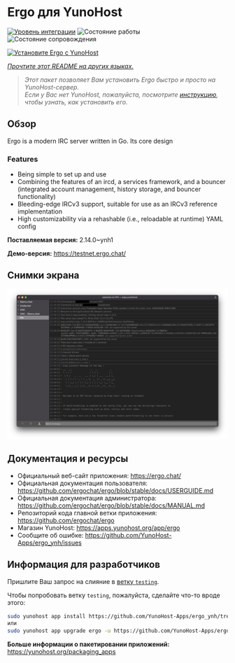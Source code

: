 <!--
Важно: этот README был автоматически сгенерирован <https://github.com/YunoHost/apps/tree/master/tools/readme_generator>
Он НЕ ДОЛЖЕН редактироваться вручную.
-->

# Ergo для YunoHost

[![Уровень интеграции](https://apps.yunohost.org/badge/integration/ergo)](https://ci-apps.yunohost.org/ci/apps/ergo/)
![Состояние работы](https://apps.yunohost.org/badge/state/ergo)
![Состояние сопровождения](https://apps.yunohost.org/badge/maintained/ergo)

[![Установите Ergo с YunoHost](https://install-app.yunohost.org/install-with-yunohost.svg)](https://install-app.yunohost.org/?app=ergo)

*[Прочтите этот README на других языках.](./ALL_README.md)*

> *Этот пакет позволяет Вам установить Ergo быстро и просто на YunoHost-сервер.*  
> *Если у Вас нет YunoHost, пожалуйста, посмотрите [инструкцию](https://yunohost.org/install), чтобы узнать, как установить его.*

## Обзор

Ergo is a modern IRC server written in Go. Its core design 

### Features

- Being simple to set up and use
- Combining the features of an ircd, a services framework, and a bouncer (integrated account management, history storage, and bouncer functionality)
- Bleeding-edge IRCv3 support, suitable for use as an IRCv3 reference implementation
- High customizability via a rehashable (i.e., reloadable at runtime) YAML config



**Поставляемая версия:** 2.14.0~ynh1

**Демо-версия:** <https://testnet.ergo.chat/>

## Снимки экрана

![Снимок экрана Ergo](./doc/screenshots/textual.jpg)

## Документация и ресурсы

- Официальный веб-сайт приложения: <https://ergo.chat/>
- Официальная документация пользователя: <https://github.com/ergochat/ergo/blob/stable/docs/USERGUIDE.md>
- Официальная документация администратора: <https://github.com/ergochat/ergo/blob/stable/docs/MANUAL.md>
- Репозиторий кода главной ветки приложения: <https://github.com/ergochat/ergo>
- Магазин YunoHost: <https://apps.yunohost.org/app/ergo>
- Сообщите об ошибке: <https://github.com/YunoHost-Apps/ergo_ynh/issues>

## Информация для разработчиков

Пришлите Ваш запрос на слияние в [ветку `testing`](https://github.com/YunoHost-Apps/ergo_ynh/tree/testing).

Чтобы попробовать ветку `testing`, пожалуйста, сделайте что-то вроде этого:

```bash
sudo yunohost app install https://github.com/YunoHost-Apps/ergo_ynh/tree/testing --debug
или
sudo yunohost app upgrade ergo -u https://github.com/YunoHost-Apps/ergo_ynh/tree/testing --debug
```

**Больше информации о пакетировании приложений:** <https://yunohost.org/packaging_apps>
